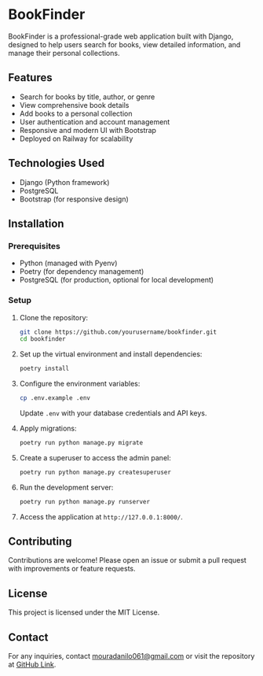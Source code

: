 # BookFinder

BookFinder is a professional-grade web application built with Django, designed to help users search for books, view detailed information, and manage their personal collections.

## Features

- Search for books by title, author, or genre
- View comprehensive book details
- Add books to a personal collection
- User authentication and account management
- Responsive and modern UI with Bootstrap
- Deployed on Railway for scalability

## Technologies Used

- Django (Python framework)
- PostgreSQL&#x20;
- Bootstrap (for responsive design)

## Installation

### Prerequisites

- Python (managed with Pyenv)
- Poetry (for dependency management)
- PostgreSQL (for production, optional for local development)

### Setup

1. Clone the repository:

   ```sh
   git clone https://github.com/yourusername/bookfinder.git
   cd bookfinder
   ```

2. Set up the virtual environment and install dependencies:

   ```sh
   poetry install
   ```

3. Configure the environment variables:

   ```sh
   cp .env.example .env
   ```

   Update `.env` with your database credentials and API keys.

4. Apply migrations:

   ```sh
   poetry run python manage.py migrate
   ```

5. Create a superuser to access the admin panel:

   ```sh
   poetry run python manage.py createsuperuser
   ```

6. Run the development server:

   ```sh
   poetry run python manage.py runserver
   ```

7. Access the application at `http://127.0.0.1:8000/`.

## Contributing

Contributions are welcome! Please open an issue or submit a pull request with improvements or feature requests.

## License

This project is licensed under the MIT License.

## Contact

For any inquiries, contact [mouradanilo061@gmail.com](mailto\:your-email@example.com) or visit the repository at [GitHub Link](https://github.com/DaniDMoura).

